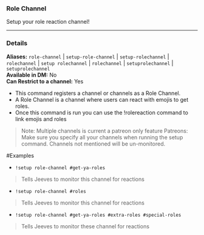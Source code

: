 ### Role Channel
Setup your role reaction channel!

***
### Details
**Aliases:** `role-channel` | `setup-role-channel` | `setup-rolechannel` | `rolechannel` | `setup rolechannel` | `rolechannel` | `setuprolechannel` | `setuprolechannel`   
**Available in DM:** No   
**Can Restrict to a channel:** Yes

*  This command registers a channel or channels as a Role Channel.
* A Role Channel is a channel where users can react with emojis to get roles.
* Once this command is run you can use the !rolereaction command to link emojis and roles
>Note: Multiple channels is current a patreon only feature
Patreons: Make sure you specify all your channels when running the setup command. Channels not mentioned will be un-monitored.

#Examples

* `!setup role-channel #get-ya-roles`
> Tells Jeeves to monitor this channel for reactions
* `!setup role-channel #roles`
> Tells Jeeves to monitor this channel for reactions
* `!setup role-channel #get-ya-roles #extra-roles #special-roles`
> Tells Jeeves to monitor these channel for reactions
